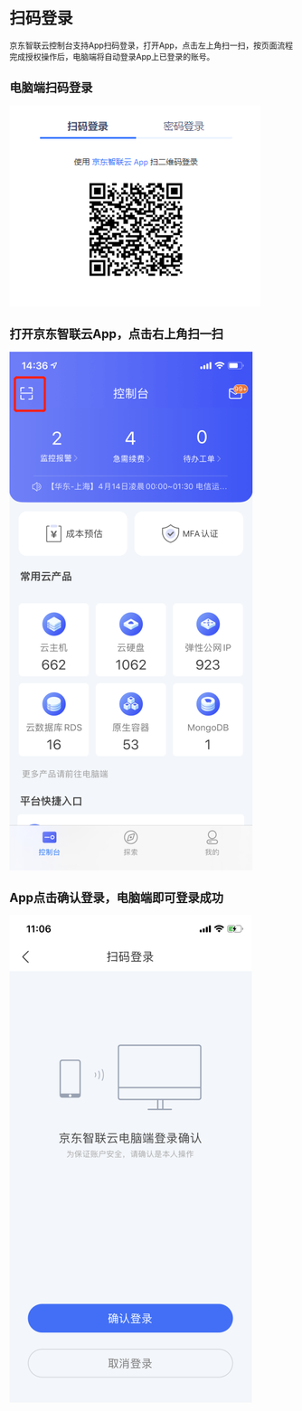 # 扫码登录
京东智联云控制台支持App扫码登录，打开App，点击左上角扫一扫，按页面流程完成授权操作后，电脑端将自动登录App上已登录的账号。
## 电脑端扫码登录

![](../../../../image/JdcloudApp/PC扫码登录.png)

## 打开京东智联云App，点击右上角扫一扫

![](../../../../image/JdcloudApp/APP扫一扫.png)

## App点击确认登录，电脑端即可登录成功

![](../../../../image/JdcloudApp/APP扫码登录.png)
